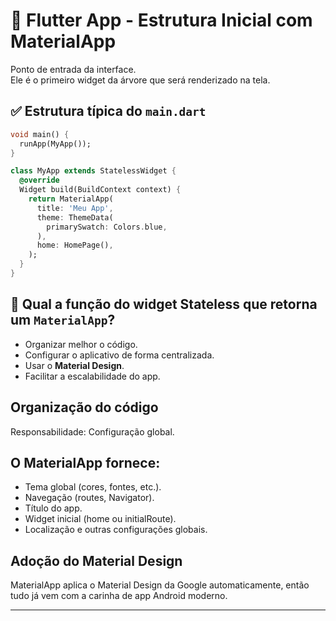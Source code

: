 # 📱 Flutter App - Estrutura Inicial com MaterialApp
Ponto de entrada da interface.  
Ele é o primeiro widget da árvore que será renderizado na tela.  

## ✅ Estrutura típica do `main.dart`

```dart
void main() {
  runApp(MyApp());
}

class MyApp extends StatelessWidget {
  @override
  Widget build(BuildContext context) {
    return MaterialApp(
      title: 'Meu App',
      theme: ThemeData(
        primarySwatch: Colors.blue,
      ),
      home: HomePage(),
    );
  }
}
```

## 🧭 Qual a função do widget Stateless que retorna um `MaterialApp`?

- Organizar melhor o código.  
- Configurar o aplicativo de forma centralizada.  
- Usar o **Material Design**.  
- Facilitar a escalabilidade do app.   



## Organização do código
Responsabilidade: Configuração global.  

## O MaterialApp fornece:
- Tema global (cores, fontes, etc.).  
- Navegação (routes, Navigator).  
- Título do app.  
- Widget inicial (home ou initialRoute).  
- Localização e outras configurações globais.  

## Adoção do Material Design
MaterialApp aplica o Material Design da Google automaticamente, então tudo já vem com a carinha de app Android moderno.  

---


